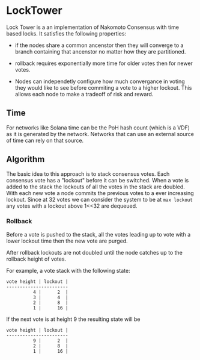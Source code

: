 # LockTower

Lock Tower is a an implementation of Nakomoto Consensus with time based locks. It satisfies the following properties:

* if the nodes share a common ancenstor then they will converge to a branch containing that ancenstor no matter how they are partitioned.

* rollback requires exponentially more time for older votes then for newer votes.

* Nodes can independetly configure how much convergance in voting they would like to see before commiting a vote to a higher lockout.  This allows each node to make a tradeoff of risk and reward.

## Time

For networks like Solana time can be the PoH hash count (which is a VDF) as it is generated by the network.  Networks that can use an external source of time can rely on that source. 

## Algorithm

The basic idea to this approach is to stack consensus votes.  Each consensus vote has a "lockout" before it can be switched.  When a vote is added to the stack the lockouts of all the votes in the stack are doubled.  With each new vote a node commits the previous votes to a ever increasing lockout.  Since at 32 votes we can consider the system to be at `max lockout` any votes with a lockout above 1<<32 are dequeued.


### Rollback

Before a vote is pushed to the stack, all the votes leading up to vote with a lower lockout time then the new vote are purged.

After rollback lockouts are not doubled until the node catches up to the rollback height of votes.

For example, a vote stack with the following state:
```
vote height | lockout |
-----------------------
          4 |      2  |
          3 |      4  | 
          2 |      8  | 
          1 |      16 |
```
If the next vote is at height 9 the resulting state will be
```
vote height | lockout |
-----------------------
          9 |      2  |
          2 |      8  | 
          1 |      16 |
``` 
